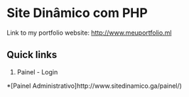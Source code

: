 # Site Dinâmico com PHP
Link to my portfolio website: http://www.meuportfolio.ml

## Quick links

<ol>
  <li>Painel - Login</li>
</ol>
*[Painel Administrativo]http://www.sitedinamico.ga/painel/)
